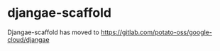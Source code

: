 # djangae-scaffold
Djangae-scaffold has moved to https://gitlab.com/potato-oss/google-cloud/djangae
